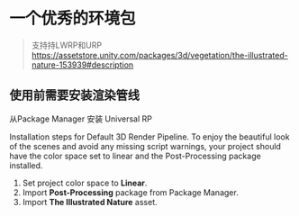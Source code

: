 # 一个优秀的环境包
> 支持持LWRP和URP
https://assetstore.unity.com/packages/3d/vegetation/the-illustrated-nature-153939#description

## 使用前需要安装渲染管线
从Package Manager 安装 Universal RP

Installation steps for Default 3D Render Pipeline.
To enjoy the beautiful look of the scenes and avoid any missing script warnings, your project should have the color space set to linear and the Post-Processing package installed.

1. Set project color space to **Linear**.
2. Import **Post-Processing** package from Package Manager.
3. Import **The Illustrated Nature** asset.


